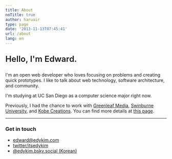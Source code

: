 ```yaml
---
title: About
noTitle: true
author: haruair
type: page
date: '2013-11-13T07:45:41'
url: /about
lang: en
---
```


<p style="font-weight: 600; font-size: 1.6rem;">Hello, I'm Edward.</p>

I'm an open web developer who loves focusing on problems and creating quick prototypes. I like to talk about web technology, software architecture, and community.

I'm studying at UC San Diego as a computer science major right now.

Previously, I had the chance to work with [Greenleaf Media](https://greenleafmedia.com/), [Swinburne University](https://www.swinburne.edu.au/), and [Kobe Creations](https://kobecreations.com/). You can find more details at [this page](https://www.linkedin.com/in/edwardykim/).

<hr />

### Get in touch

- [edward@edykim.com](mailto:edward@edykim.com)
- [twitter/itsedykim](https://twitter.com/itsedykim)
- [@edykim.bsky.social (Korean)](https://bsky.app/profile/edykim.bsky.social)
